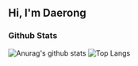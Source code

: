 ## Hi, I'm Daerong

### Github Stats
![Anurag's github stats](https://github-readme-stats.vercel.app/api?username=daerong&hide=issues)
![Top Langs](https://github-readme-stats.vercel.app/api/top-langs/?username=daerong&layout=compact)

